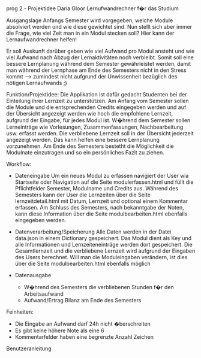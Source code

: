prog 2 - Projektidee Daria Gloor
Lernufwandrechner f�r das Studium

Ausgangslage
Anfangs Semester wird vorgegeben, welche Module absolviert werden und wie diese gewichtet sind. Nun stellt sich aber immer die Frage, wie viel Zeit man in ein Modul stecken soll?
Hier kann der Lernaufwandrechner helfen! 

Er soll Auskunft darüber geben wie viel Aufwand pro Modul ansteht und wie viel Aufwand nach Abzug der Lernaktivitäten noch verbleibt. Somit soll eine bessere Lernplanung während dem Semester gewährleistet werden, damit man während der Lernphase am Ende des Semesters nicht in den Stress kommt --> zumindest nicht aufgrund der Unwissenheit bezüglich des nötigen Lernaufwands ;)

Funktion/Projektidee:
Die Applikation ist dafür gedacht Studenten bei der Einteilung ihrer Lernzeit zu unterstützen. 
Am Anfang vom Semester sollen die Module und die entsprechenden Credits eingegeben werden und auf der Übersicht angezeigt werden wie hoch die empfohlene Lernzeit, aufgrund der Eingabe, für jedes Modul ist. W�hrend dem Semester sollen Lerneinträge wie Vorlesungen, Zusammenfassungen, Nachbearbeitung usw. erfasst werden. Die verbliebene Lernzeit soll in der Übersicht jederzeit angezeigt werden. Das kann helfen eine bessere Lernplanung vorzunehmen. Am Ende des Semesters bestetht die Möglichkeit die Modulnate einzutragen und so ein persönliches Fazit zu ziehen. 
 
Workflow:


- Dateneingabe
Um ein neues Modul zu erfassen navigiert der User wia Startseite oder Navigation auf die Seite modulerfassen.html und füllt die Pflichtfelder Semester, Modulname und Credits aus. Während des Semesters kann der User die Lernzeiten über die Seite lernzeitdetail.html mit Datum, Lernzeit und optional einem Kommentar erfassen. Am Schluss des Semesters, nach bekanntgabe der Noten, kann diese Information über die Seite modulbearbeiten.html ebenfalls eingegeben werden.


- Datenverarbeitung/Speicherung
Alle Daten werden in der Datei data.json in einem Dictionary gespeichert. Das Modul dient als Key und alle Informationen und Lernzeiteneinträge werden dort gespeichert. Die Gesamtlernzeit und die verbliebene Lernzeit wird aufgrund der Eingaben des Users berechnet. Will man die Moduleingaben verändern, ist dies über die Seite modulbearbeiten.html ebenfalls möglich 

- Datenausgabe

	- W�hrend des Semesters die verbliebenen Stunden f�r den Arbeitsaufwand
	- Aufwand/Ertrag Bilanz am Ende des Semesters

Feinheiten:
- Die Eingabe an Aufwand darf 24h nicht �berschreiten
- Es gibt keine höhere Note als eine 6
- Kommentarfelder haben eine begrenzte Anzahl Zeichen

Benutzeranleitung



